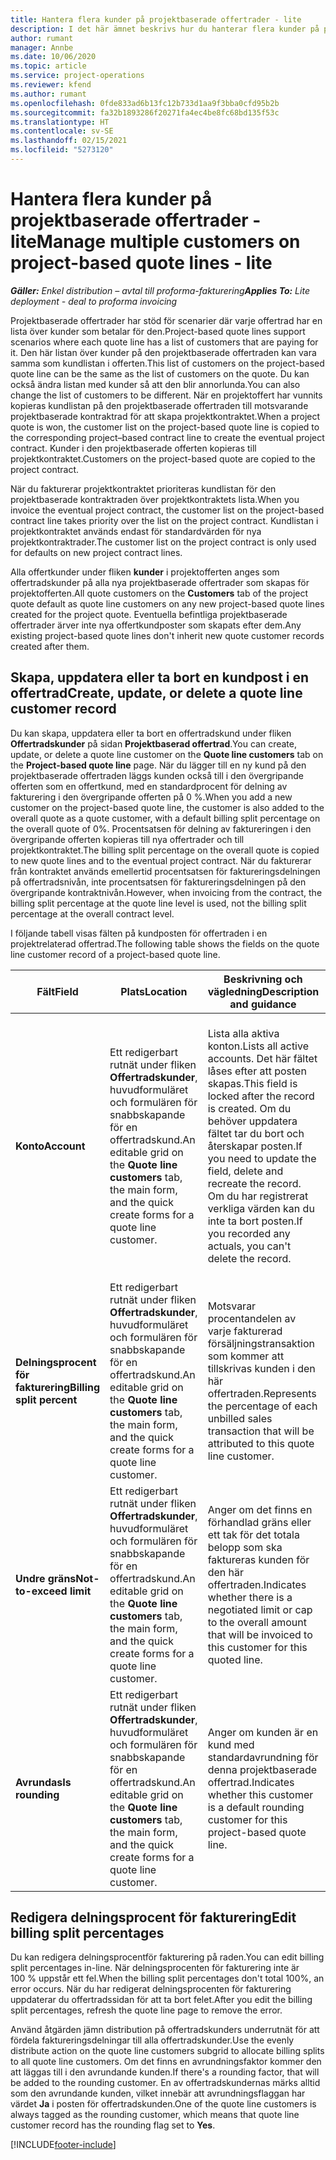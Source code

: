 ```yaml
---
title: Hantera flera kunder på projektbaserade offertrader - lite
description: I det här ämnet beskrivs hur du hanterar flera kunder på projektbaserade offertrader.
author: rumant
manager: Annbe
ms.date: 10/06/2020
ms.topic: article
ms.service: project-operations
ms.reviewer: kfend
ms.author: rumant
ms.openlocfilehash: 0fde833ad6b13fc12b733d1aa9f3bba0cfd95b2b
ms.sourcegitcommit: fa32b1893286f20271fa4ec4be8fc68bd135f53c
ms.translationtype: HT
ms.contentlocale: sv-SE
ms.lasthandoff: 02/15/2021
ms.locfileid: "5273120"
---
```

# <a name="manage-multiple-customers-on-project-based-quote-lines---lite"></a><span data-ttu-id="e9604-103">Hantera flera kunder på projektbaserade offertrader - lite</span><span class="sxs-lookup"><span data-stu-id="e9604-103">Manage multiple customers on project-based quote lines - lite</span></span>

<span data-ttu-id="e9604-104">_**Gäller:** Enkel distribution – avtal till proforma-fakturering_</span><span class="sxs-lookup"><span data-stu-id="e9604-104">_**Applies To:** Lite deployment - deal to proforma invoicing_</span></span>

<span data-ttu-id="e9604-105">Projektbaserade offertrader har stöd för scenarier där varje offertrad har en lista över kunder som betalar för den.</span><span class="sxs-lookup"><span data-stu-id="e9604-105">Project-based quote lines support scenarios where each quote line has a list of customers that are paying for it.</span></span> <span data-ttu-id="e9604-106">Den här listan över kunder på den projektbaserade offertraden kan vara samma som kundlistan i offerten.</span><span class="sxs-lookup"><span data-stu-id="e9604-106">This list of customers on the project-based quote line can be the same as the list of customers on the quote.</span></span> <span data-ttu-id="e9604-107">Du kan också ändra listan med kunder så att den blir annorlunda.</span><span class="sxs-lookup"><span data-stu-id="e9604-107">You can also change the list of customers to be different.</span></span> <span data-ttu-id="e9604-108">När en projektoffert har vunnits kopieras kundlistan på den projektbaserade offertraden till motsvarande projektbaserade kontraktrad för att skapa projektkontraktet.</span><span class="sxs-lookup"><span data-stu-id="e9604-108">When a project quote is won, the customer list on the project-based quote line is copied to the corresponding project–based contract line to create the eventual project contract.</span></span> <span data-ttu-id="e9604-109">Kunder i den projektbaserade offerten kopieras till projektkontraktet.</span><span class="sxs-lookup"><span data-stu-id="e9604-109">Customers on the project-based quote are copied to the project contract.</span></span>

<span data-ttu-id="e9604-110">När du fakturerar projektkontraktet prioriteras kundlistan för den projektbaserade kontraktraden över projektkontraktets lista.</span><span class="sxs-lookup"><span data-stu-id="e9604-110">When you invoice the eventual project contract, the customer list on the project-based contract line takes priority over the list on the project contract.</span></span> <span data-ttu-id="e9604-111">Kundlistan i projektkontraktet används endast för standardvärden för nya projektkontraktrader.</span><span class="sxs-lookup"><span data-stu-id="e9604-111">The customer list on the project contract is only used for defaults on new project contract lines.</span></span>

<span data-ttu-id="e9604-112">Alla offertkunder under fliken **kunder** i projektofferten anges som offertradskunder på alla nya projektbaserade offertrader som skapas för projektofferten.</span><span class="sxs-lookup"><span data-stu-id="e9604-112">All quote customers on the **Customers** tab of the project quote default as quote line customers on any new project-based quote lines created for the project quote.</span></span> <span data-ttu-id="e9604-113">Eventuella befintliga projektbaserade offertrader ärver inte nya offertkundposter som skapats efter dem.</span><span class="sxs-lookup"><span data-stu-id="e9604-113">Any existing project-based quote lines don't inherit new quote customer records created after them.</span></span>

## <a name="create-update-or-delete-a-quote-line-customer-record"></a><span data-ttu-id="e9604-114">Skapa, uppdatera eller ta bort en kundpost i en offertrad</span><span class="sxs-lookup"><span data-stu-id="e9604-114">Create, update, or delete a quote line customer record</span></span>

<span data-ttu-id="e9604-115">Du kan skapa, uppdatera eller ta bort en offertradskund under fliken **Offertradskunder** på sidan **Projektbaserad offertrad**.</span><span class="sxs-lookup"><span data-stu-id="e9604-115">You can create, update, or delete a quote line customer on the **Quote line customers** tab on the **Project-based quote line** page.</span></span> <span data-ttu-id="e9604-116">När du lägger till en ny kund på den projektbaserade offertraden läggs kunden också till i den övergripande offerten som en offertkund, med en standardprocent för delning av fakturering i den övergripande offerten på 0 %.</span><span class="sxs-lookup"><span data-stu-id="e9604-116">When you add a new customer on the project-based quote line, the customer is also added to the overall quote as a quote customer, with a default billing split percentage on the overall quote of 0%.</span></span> <span data-ttu-id="e9604-117">Procentsatsen för delning av faktureringen i den övergripande offerten kopieras till nya offertrader och till projektkontraktet.</span><span class="sxs-lookup"><span data-stu-id="e9604-117">The billing split percentage on the overall quote is copied to new quote lines and to the eventual project contract.</span></span> <span data-ttu-id="e9604-118">När du fakturerar från kontraktet används emellertid procentsatsen för faktureringsdelningen på offertradsnivån, inte procentsatsen för faktureringsdelningen på den övergripande kontraktnivån.</span><span class="sxs-lookup"><span data-stu-id="e9604-118">However, when invoicing from the contract, the billing split percentage at the quote line level is used, not the billing split percentage at the overall contract level.</span></span> 

<span data-ttu-id="e9604-119">I följande tabell visas fälten på kundposten för offertraden i en projektrelaterad offertrad.</span><span class="sxs-lookup"><span data-stu-id="e9604-119">The following table shows the fields on the quote line customer record of a project-based quote line.</span></span>

| <span data-ttu-id="e9604-120">Fält</span><span class="sxs-lookup"><span data-stu-id="e9604-120">Field</span></span> | <span data-ttu-id="e9604-121">Plats</span><span class="sxs-lookup"><span data-stu-id="e9604-121">Location</span></span> | <span data-ttu-id="e9604-122">Beskrivning och vägledning</span><span class="sxs-lookup"><span data-stu-id="e9604-122">Description and guidance</span></span> | <span data-ttu-id="e9604-123">Inverkan nedströms</span><span class="sxs-lookup"><span data-stu-id="e9604-123">Downstream impact</span></span> |
| --- | --- | --- | --- |
| <span data-ttu-id="e9604-124">**Konto**</span><span class="sxs-lookup"><span data-stu-id="e9604-124">**Account**</span></span> | <span data-ttu-id="e9604-125">Ett redigerbart rutnät under fliken **Offertradskunder**, huvudformuläret och formulären för snabbskapande för en offertradskund.</span><span class="sxs-lookup"><span data-stu-id="e9604-125">An editable grid on the **Quote line customers** tab, the main form, and the quick create forms for a quote line customer.</span></span> | <span data-ttu-id="e9604-126">Lista alla aktiva konton.</span><span class="sxs-lookup"><span data-stu-id="e9604-126">Lists all active accounts.</span></span> <span data-ttu-id="e9604-127">Det här fältet låses efter att posten skapas.</span><span class="sxs-lookup"><span data-stu-id="e9604-127">This field is locked after the record is created.</span></span> <span data-ttu-id="e9604-128">Om du behöver uppdatera fältet tar du bort och återskapar posten.</span><span class="sxs-lookup"><span data-stu-id="e9604-128">If you need to update the field, delete and recreate the record.</span></span> <span data-ttu-id="e9604-129">Om du har registrerat verkliga värden kan du inte ta bort posten.</span><span class="sxs-lookup"><span data-stu-id="e9604-129">If you recorded any actuals, you can't delete the record.</span></span> | <span data-ttu-id="e9604-130">När du plockar ett konto från huvudkontolistan med konton som ska läggas till läggs även offertradskunder till som en offertkund när du sparar den.</span><span class="sxs-lookup"><span data-stu-id="e9604-130">When you pick an account from the master list of accounts to add, the quote line customer is also added as a quote customer when you save it.</span></span> <span data-ttu-id="e9604-131">När en offert har vunnits kopieras offertradskunder till projektets kontraktradkunder.</span><span class="sxs-lookup"><span data-stu-id="e9604-131">When a quote is won, quote line customers are copied to the project contract line customers.</span></span> |
| <span data-ttu-id="e9604-132">**Delningsprocent för fakturering**</span><span class="sxs-lookup"><span data-stu-id="e9604-132">**Billing split percent**</span></span> | <span data-ttu-id="e9604-133">Ett redigerbart rutnät under fliken **Offertradskunder**, huvudformuläret och formulären för snabbskapande för en offertradskund.</span><span class="sxs-lookup"><span data-stu-id="e9604-133">An editable grid on the **Quote line customers** tab, the main form, and the quick create forms for a quote line customer.</span></span> | <span data-ttu-id="e9604-134">Motsvarar procentandelen av varje fakturerad försäljningstransaktion som kommer att tillskrivas kunden i den här offertraden.</span><span class="sxs-lookup"><span data-stu-id="e9604-134">Represents the percentage of each unbilled sales transaction that will be attributed to this quote line customer.</span></span> | <span data-ttu-id="e9604-135">Kopierad till projektets kontraktradkunder.</span><span class="sxs-lookup"><span data-stu-id="e9604-135">Copied over to project contract line customers.</span></span> |
| <span data-ttu-id="e9604-136">**Undre gräns**</span><span class="sxs-lookup"><span data-stu-id="e9604-136">**Not-to-exceed limit**</span></span> | <span data-ttu-id="e9604-137">Ett redigerbart rutnät under fliken **Offertradskunder**, huvudformuläret och formulären för snabbskapande för en offertradskund.</span><span class="sxs-lookup"><span data-stu-id="e9604-137">An editable grid on the **Quote line customers** tab, the main form, and the quick create forms for a quote line customer.</span></span> | <span data-ttu-id="e9604-138">Anger om det finns en förhandlad gräns eller ett tak för det totala belopp som ska faktureras kunden för den här offertraden.</span><span class="sxs-lookup"><span data-stu-id="e9604-138">Indicates whether there is a negotiated limit or cap to the overall amount that will be invoiced to this customer for this quoted line.</span></span> | <span data-ttu-id="e9604-139">Kopieras till projektets kontraktsradkunder när en offert har vunnits.</span><span class="sxs-lookup"><span data-stu-id="e9604-139">Copied over to project contract line customers when a quote is won.</span></span> |
| <span data-ttu-id="e9604-140">**Avrundas**</span><span class="sxs-lookup"><span data-stu-id="e9604-140">**Is rounding**</span></span> | <span data-ttu-id="e9604-141">Ett redigerbart rutnät under fliken **Offertradskunder**, huvudformuläret och formulären för snabbskapande för en offertradskund.</span><span class="sxs-lookup"><span data-stu-id="e9604-141">An editable grid on the **Quote line customers** tab, the main form, and the quick create forms for a quote line customer.</span></span> | <span data-ttu-id="e9604-142">Anger om kunden är en kund med standardavrundning för denna projektbaserade offertrad.</span><span class="sxs-lookup"><span data-stu-id="e9604-142">Indicates whether this customer is a default rounding customer for this project-based quote line.</span></span> | <span data-ttu-id="e9604-143">Kopieras till projektets kontraktkunder när en offert har vunnits.</span><span class="sxs-lookup"><span data-stu-id="e9604-143">Copied over to project contract customers when a quote is won.</span></span> |

## <a name="edit-billing-split-percentages"></a><span data-ttu-id="e9604-144">Redigera delningsprocent för fakturering</span><span class="sxs-lookup"><span data-stu-id="e9604-144">Edit billing split percentages</span></span>

<span data-ttu-id="e9604-145">Du kan redigera delningsprocentför fakturering på raden.</span><span class="sxs-lookup"><span data-stu-id="e9604-145">You can edit billing split percentages in-line.</span></span> <span data-ttu-id="e9604-146">När delningsprocenten för fakturering inte är 100 % uppstår ett fel.</span><span class="sxs-lookup"><span data-stu-id="e9604-146">When the billing split percentages don't total 100%, an error occurs.</span></span> <span data-ttu-id="e9604-147">När du har redigerat delningsprocenten för fakturering uppdaterar du offertradssidan för att ta bort felet.</span><span class="sxs-lookup"><span data-stu-id="e9604-147">After you edit the billing split percentages, refresh the quote line page to remove the error.</span></span>

<span data-ttu-id="e9604-148">Använd åtgärden jämn distribution på offertradskunders underrutnät för att fördela faktureringsdelningar till alla offertradskunder.</span><span class="sxs-lookup"><span data-stu-id="e9604-148">Use the evenly distribute action on the quote line customers subgrid to allocate billing splits to all quote line customers.</span></span> <span data-ttu-id="e9604-149">Om det finns en avrundningsfaktor kommer den att läggas till i den avrundande kunden.</span><span class="sxs-lookup"><span data-stu-id="e9604-149">If there's a rounding factor, that will be added to the rounding customer.</span></span> <span data-ttu-id="e9604-150">En av offertradskundernas märks alltid som den avrundande kunden, vilket innebär att avrundningsflaggan har värdet **Ja** i posten för offertradskunden.</span><span class="sxs-lookup"><span data-stu-id="e9604-150">One of the quote line customers is always tagged as the rounding customer, which means that quote line customer record has the rounding flag set to **Yes**.</span></span> 


[!INCLUDE[footer-include](../../includes/footer-banner.md)]